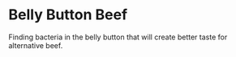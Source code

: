 # Belly Button Beef
Finding bacteria in the belly button that will create better taste for alternative beef.
